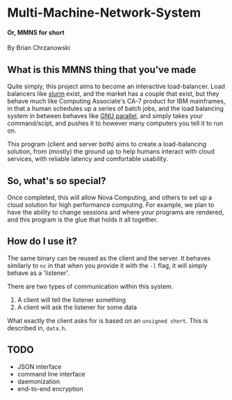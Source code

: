# Multi-Machine-Network-System

#### Or, MMNS for short

By Brian Chrzanowski



## What is this MMNS thing that you've made

Quite simply, this project aims to become an interactive load-balancer. Load
balancers like [slurm](https://slurm.schedmd.com/) exist, and the market has
a couple that exist, but they behave much like Computing Associate's CA-7
product for IBM mainframes, in that a human schedules up a series of batch
jobs, and the load balancing system in between behaves like
[GNU parallel](https://www.gnu.org/software/parallel/), and simply takes your
command/scipt, and pushes it to however many computers you tell it to run on.


This program (client and server both) aims to create a load-balancing solution,
from (mostly) the ground up to help humans interact with cloud services,
with reliable latency and comfortable usability.


## So, what's so special?

Once completed, this will allow Nova Computing, and others to set up a
cloud solution for high performance computing. For example, we plan to have
the ability to change sessions and where your programs are rendered, and this
program is the glue that holds it all together.

## How do I use it?
The same binary can be reused as the client and the server. It behaves
similarly to `nc` in that when you provide it with the `-l` flag, it will
simply behave as a 'listener'.


There are two types of communication within this system.

1. A client will tell the listener something
2. A client will ask the listener for some data

What exactly the client asks for is based on an `unsigned short`. This is
described in, `data.h`.

## TODO
* JSON interface
* command line interface
* daemonization
* end-to-end encryption
